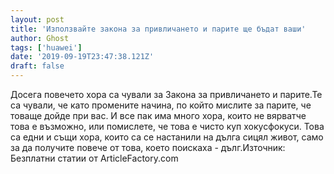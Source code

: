 ```yaml
---
layout: post
title: 'Използвайте закона за привличането и парите ще бъдат ваши'
author: Ghost
tags: ['huawei']
date: '2019-09-19T23:47:38.121Z'
draft: false
---
```


Досега повечето хора са чували за Закона за привличането и парите.Те са чували, че като промените начина, по който мислите за парите, че товаще дойде при вас. И все пак има много хора, които не вярватче това е възможно, или помислете, че това е чисто куп хокусфокуси. Това са едни и същи хора, които са се настанили на дълга сицял живот, само за да получите повече от това, което поискаха - дълг.Източник: Безплатни статии от ArticleFactory.com

